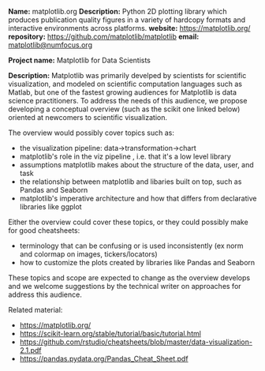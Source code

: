 __Name:__ matplotlib.org
__Description:__ Python 2D plotting library which produces publication quality figures in a variety of hardcopy formats and interactive environments across platforms.
__website:__ https://matplotlib.org/
__repository:__ https://github.com/matplotlib/matplotlib
__email:__ matplotlib@numfocus.org


__Project name:__ Matplotlib for Data Scientists

__Description:__ Matplotlib was primarily develped by scientists for scientific visualization, and modeled on scientific computation languages such as Matlab, but one of the fastest growing audiences for Matplotlib is data science practitioners. To address the needs of this audience, we propose developing a conceptual overview (such as the scikit one linked below) oriented at newcomers to scientific visualization. 

The overview would possibly cover topics such as:
* the visualization pipeline: data->transformation->chart
* matplotlib's role in the viz pipeline , i.e. that it's a low level library
* assumptions matplotlib makes about the structure of the data, user, and task
* the relationship between matplotlib and libaries built on top, such as Pandas and Seaborn
* matplotlib's imperative architecture and how that differs from declarative libraries like ggplot

Either the overview could cover these topics, or they could possibly make for good cheatsheets:
* terminology that can be confusing or is used inconsistently (ex norm and colormap on images, tickers/locators)
* how to customize the plots created by libraries like Pandas and Seaborn

These topics and scope are expected to change as the overview develops and we welcome suggestions by the technical writer on approaches for address this audience. 

Related material:
* https://matplotlib.org/
* https://scikit-learn.org/stable/tutorial/basic/tutorial.html
* https://github.com/rstudio/cheatsheets/blob/master/data-visualization-2.1.pdf
* https://pandas.pydata.org/Pandas_Cheat_Sheet.pdf


